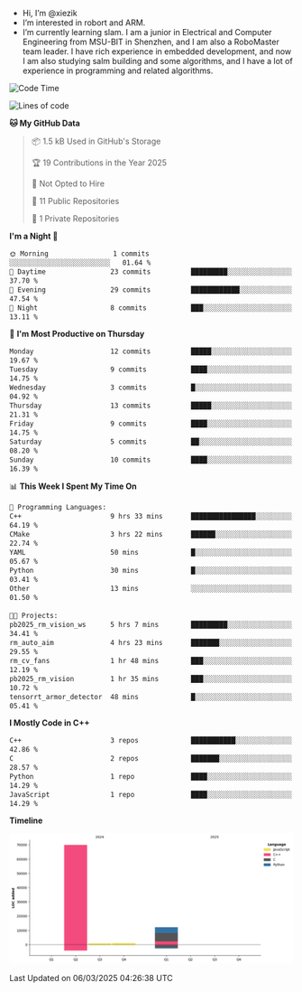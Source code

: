 -  Hi, I’m @xiezik
-  I’m interested in robort and ARM.
-  I’m currently learning slam.
I am a junior in Electrical and Computer Engineering from MSU-BIT in Shenzhen, and I am also a RoboMaster team leader.
I have rich experience in embedded development, and now I am also studying salm building and some algorithms, and I have a lot of experience in programming and related algorithms.

<!---
xiezik/xiezik is a ✨ special ✨ repository because its `README.md` (this file) appears on your GitHub profile.
You can click the Preview link to take a look at your changes.
--->


<!--START_SECTION:waka-->
![Code Time](http://img.shields.io/badge/Code%20Time-100%20hrs%2055%20mins-blue)

![Lines of code](https://img.shields.io/badge/From%20Hello%20World%20I%27ve%20Written-83.8%20thousand%20lines%20of%20code-blue)

**🐱 My GitHub Data** 

> 📦 1.5 kB Used in GitHub's Storage 
 > 
> 🏆 19 Contributions in the Year 2025
 > 
> 🚫 Not Opted to Hire
 > 
> 📜 11 Public Repositories 
 > 
> 🔑 1 Private Repositories 
 > 
**I'm a Night 🦉** 

```text
🌞 Morning                1 commits           ░░░░░░░░░░░░░░░░░░░░░░░░░   01.64 % 
🌆 Daytime                23 commits          █████████░░░░░░░░░░░░░░░░   37.70 % 
🌃 Evening                29 commits          ████████████░░░░░░░░░░░░░   47.54 % 
🌙 Night                  8 commits           ███░░░░░░░░░░░░░░░░░░░░░░   13.11 % 
```
📅 **I'm Most Productive on Thursday** 

```text
Monday                   12 commits          █████░░░░░░░░░░░░░░░░░░░░   19.67 % 
Tuesday                  9 commits           ████░░░░░░░░░░░░░░░░░░░░░   14.75 % 
Wednesday                3 commits           █░░░░░░░░░░░░░░░░░░░░░░░░   04.92 % 
Thursday                 13 commits          █████░░░░░░░░░░░░░░░░░░░░   21.31 % 
Friday                   9 commits           ████░░░░░░░░░░░░░░░░░░░░░   14.75 % 
Saturday                 5 commits           ██░░░░░░░░░░░░░░░░░░░░░░░   08.20 % 
Sunday                   10 commits          ████░░░░░░░░░░░░░░░░░░░░░   16.39 % 
```


📊 **This Week I Spent My Time On** 

```text
💬 Programming Languages: 
C++                      9 hrs 33 mins       ████████████████░░░░░░░░░   64.19 % 
CMake                    3 hrs 22 mins       ██████░░░░░░░░░░░░░░░░░░░   22.74 % 
YAML                     50 mins             █░░░░░░░░░░░░░░░░░░░░░░░░   05.67 % 
Python                   30 mins             █░░░░░░░░░░░░░░░░░░░░░░░░   03.41 % 
Other                    13 mins             ░░░░░░░░░░░░░░░░░░░░░░░░░   01.50 % 

🐱‍💻 Projects: 
pb2025_rm_vision_ws      5 hrs 7 mins        █████████░░░░░░░░░░░░░░░░   34.41 % 
rm_auto_aim              4 hrs 23 mins       ███████░░░░░░░░░░░░░░░░░░   29.55 % 
rm_cv_fans               1 hr 48 mins        ███░░░░░░░░░░░░░░░░░░░░░░   12.19 % 
pb2025_rm_vision         1 hr 35 mins        ███░░░░░░░░░░░░░░░░░░░░░░   10.72 % 
tensorrt_armor_detector  48 mins             █░░░░░░░░░░░░░░░░░░░░░░░░   05.41 % 
```

**I Mostly Code in C++** 

```text
C++                      3 repos             ███████████░░░░░░░░░░░░░░   42.86 % 
C                        2 repos             ███████░░░░░░░░░░░░░░░░░░   28.57 % 
Python                   1 repo              ████░░░░░░░░░░░░░░░░░░░░░   14.29 % 
JavaScript               1 repo              ████░░░░░░░░░░░░░░░░░░░░░   14.29 % 
```



**Timeline**

![Lines of Code chart](https://raw.githubusercontent.com/xiezik/xiezik/main/assets/bar_graph.png)


 Last Updated on 06/03/2025 04:26:38 UTC
<!--END_SECTION:waka-->

<!--
**LihanChen2004/LihanChen2004** is a ✨ _special_ ✨ repository because its `README.md` (this file) appears on your GitHub profile.

Here are some ideas to get you started:

- 🔭 I’m currently working on ...
- 🌱 I’m currently learning ...
- 👯 I’m looking to collaborate on ...
- 🤔 I’m looking for help with ...
- 💬 Ask me about ...
- 📫 How to reach me: ...
- 😄 Pronouns: ...
- ⚡ Fun fact: ...
-->
